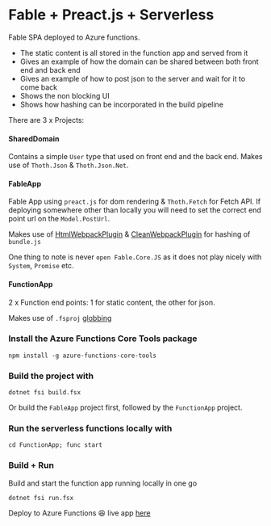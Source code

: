 # Fable + Preact.js + Serverless

Fable SPA deployed to Azure functions.

- The static content is all stored in the function app and served from it
- Gives an example of how the domain can be shared between both front end and back end
- Gives an example of how to post json to the server and wait for it to come back
- Shows the non blocking UI
- Shows how hashing can be incorporated in the build pipeline

There are 3 x Projects:

#### SharedDomain
Contains a simple `User` type that used on front end and the back end. Makes use of `Thoth.Json` & `Thoth.Json.Net`.

#### FableApp
Fable App using `preact.js` for dom rendering & `Thoth.Fetch` for Fetch API. If deploying somewhere other than locally you will need to set the correct end point url on the `Model.PostUrl`.

Makes use of [HtmlWebpackPlugin](https://github.com/jantimon/html-webpack-plugin) & [CleanWebpackPlugin](https://github.com/johnagan/clean-webpack-plugin) for hashing of `bundle.js`

One thing to note is never `open Fable.Core.JS` as it does not play nicely with `System`, `Promise` etc.

#### FunctionApp
2 x Function end points: 1 for static content, the other for json.

Makes use of `.fsproj` [globbing](https://github.com/Microsoft/VSProjectSystem/blob/master/doc/overview/globbing_behavior.md)

### Install the Azure Functions Core Tools package
```
npm install -g azure-functions-core-tools
```

### Build the project with

```
dotnet fsi build.fsx
```
Or build the `FableApp` project first, followed by the `FunctionApp` project.

### Run the serverless functions locally with
```
cd FunctionApp; func start
```

### Build + Run
Build and start the function app running locally in one go
```
dotnet fsi run.fsx
```
Deploy to Azure Functions :satisfied: live app [here](https://fableserverless.azurewebsites.net/api/)